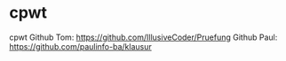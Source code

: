 # cpwt
cpwt
Github Tom: https://github.com/IllusiveCoder/Pruefung
Github Paul: https://github.com/paulinfo-ba/klausur
